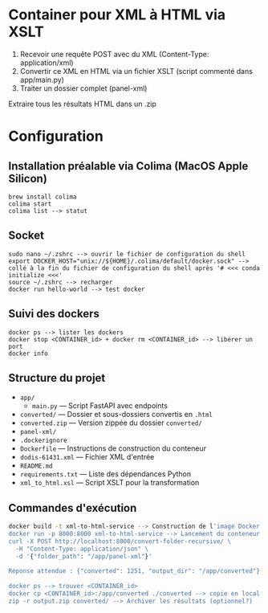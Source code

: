# Container pour XML à HTML via XSLT
1. Recevoir une requête POST avec du XML (Content-Type: application/xml)
2. Convertir ce XML en HTML via un fichier XSLT (script commenté dans app/main.py)
3. Traiter un dossier complet (panel-xml) 

Extraire tous les résultats HTML dans un .zip

# Configuration 
## Installation préalable via Colima (MacOS Apple Silicon)
    brew install colima
    colima start
    colima list --> statut
## Socket
    sudo nano ~/.zshrc --> ouvrir le fichier de configuration du shell
    export DOCKER_HOST="unix://${HOME}/.colima/default/docker.sock" --> collé à la fin du fichier de configuration du shell après '# <<< conda initialize <<<'
    source ~/.zshrc --> recharger 
    docker run hello-world --> test docker
## Suivi des dockers
    docker ps --> lister les dockers
    docker stop <CONTAINER_id> + docker rm <CONTAINER_id> --> libérer un port
    docker info


## Structure du projet

- `app/`
  - `main.py` — Script FastAPI avec endpoints
- `converted/` — Dossier et sous-dossiers convertis en `.html`
- `converted.zip` — Version zippée du dossier `converted/`
- `panel-xml/`
- `.dockerignore`
- `Dockerfile` — Instructions de construction du conteneur
- `dodis-61431.xml` — Fichier XML d'entrée
- `README.md`
- `requirements.txt` — Liste des dépendances Python
- `xml_to_html.xsl` — Script XSLT pour la transformation

## Commandes d'exécution

```bash
docker build -t xml-to-html-service --> Construction de l'image Docker
docker run -p 8000:8000 xml-to-html-service --> Lancement du conteneur (OK ? Lancement sans volume car problème de permission)
curl -X POST http://localhost:8000/convert-folder-recursive/ \
  -H "Content-Type: application/json" \
  -d '{"folder_path": "/app/panel-xml"}'
  
Réponse attendue : {"converted": 1251, "output_dir": "/app/converted"}
  
docker ps --> trouver <CONTAINER_id> 
docker cp <CONTAINER_id>:/app/converted ./converted --> copie en local
zip -r output.zip converted/ --> Archiver les résultats (optionnel?)

